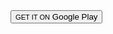 <button class="download">
        <box-icon size="md" color="white" type='logo' name='play-store'></box-icon>
        <div class="button-text">
            <small>GET IT ON</small>
            <span>Google Play</span>
        </div>
</button>